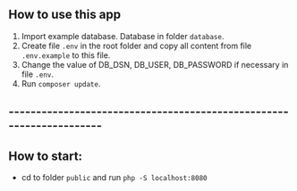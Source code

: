 ## How to use this app
1. Import example database. Database in folder `database`.
2. Create file `.env` in the root folder and copy all content from file `.env.example` to this file.
3. Change the value of DB_DSN, DB_USER, DB_PASSWORD if necessary in file `.env`.
4. Run `composer update`.

## --------------------------------------------------------------------
## How to start:
- cd to folder `public` and run `php -S localhost:8080`
